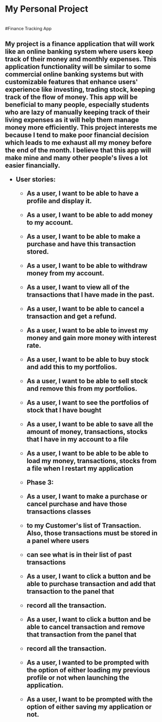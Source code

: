 # My Personal Project <h1>
#Finance Tracking App<h2>

My project is a finance application that will work like an online banking system where users keep track of their money
and monthly expenses. This application functionality will be similar to some commercial online banking systems but with
customizable features that enhance users' experience like investing, trading stock, keeping track of the flow of
money. This app will be beneficial to many people, especially students who are lazy of
manually keeping track of their living expenses as it will help them manage money more efficiently. This project interests
me because I tend to make poor financial decision which leads to me exhaust all my money before the end of the month.
I believe that this app will make mine and many other people's lives a lot easier financially.

* User stories:
    
    * As a user, I want to be able to have a profile and display it.
    * As a user, I want to be able to add money to my account.
    * As a user, I want to be able to make a purchase and have this transaction stored.
    * As a user, I want to be able to withdraw money from my account.  
    * As a user, I want to view all of the transactions that I have made in the past.
    * As a user, I want to be able to cancel a transaction and get a refund.
    * As a user, I want to be able to invest my money and gain more money with interest rate.
    * As a user, I want to be able to buy stock and add this to my portfolios.
    * As a user, I want to be able to sell stock and remove this from my portfolios.
    * As a user, I want to see the portfolios of stock that I have bought
    * As a user, I want to be able to save all the amount of money, transactions, stocks that I have in my account to a file
    * As a user, I want to be able to be able to load my money, transactions, stocks from a file when I restart my application
      
    * Phase 3:
    * As a user, I want to make a purchase or cancel purchase and have those transactions classes
    * to my Customer's list of Transaction. Also, those transactions must be stored in a panel where users
    * can see what is in their list of past transactions
    * As a user, I want to click a button and be able to purchase transaction and add that transaction to the panel that
    * record all the transaction.
    * As a user, I want to click a button and be able to cancel transaction and remove that transaction from the panel that
    * record all the transaction.
    * As a user, I wanted to be prompted with the option of either loading my previous profile or not when launching the application.
    * As a user, I want to be prompted with the option of either saving my application or not.
    
